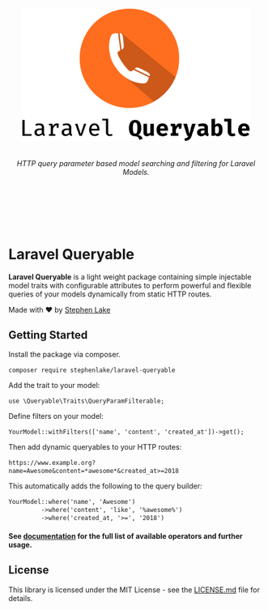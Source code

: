 <h6 align="center">
    <img src="https://raw.githubusercontent.com/stephenlake/laravel-queryable/master/docs/assets/laravel-queryable.png" width="450"/>
</h6>

<h6 align="center">
    HTTP query parameter based model searching and filtering for Laravel Models.
</h6>

<p align="center">
<a href="https://travis-ci.org/stephenlake/laravel-queryable"><img src="https://img.shields.io/travis/stephenlake/laravel-queryable/master.svg?style=flat-square" alt=""></a>
<a href="https://github.styleci.io/repos/149042065"><img src="https://github.styleci.io/repos/149042065/shield?branch=master&style=flat-square" alt=""></a>
<a href="https://github.com/stephenlake/laravel-queryable"><img src="https://img.shields.io/github/release/stephenlake/laravel-queryable.svg?style=flat-square" alt=""></a>
<a href="https://github.com/stephenlake/laravel-queryable/LICENSE.md"><img src="https://img.shields.io/badge/license-MIT-blue.svg?style=flat-square" alt=""></a>
<a href="https://packagist.org/packages/stephenlake/laravel-queryable">
<img src="https://img.shields.io/packagist/dt/stephenlake/laravel-queryable.svg?style=flat-square" alt="">
</a>
</p>

<br><br>

# Laravel Queryable

**Laravel Queryable** is a light weight package containing simple injectable model traits with configurable attributes to perform powerful and flexible queries of your models dynamically from static HTTP routes.

Made with ❤️ by [Stephen Lake](http://stephenlake.github.io/)

## Getting Started

Install the package via composer.

    composer require stephenlake/laravel-queryable
    
Add the trait to your model:

    use \Queryable\Traits\QueryParamFilterable;

Define filters on your model:

    YourModel::withFilters(['name', 'content', 'created_at'])->get();

Then add dynamic queryables to your HTTP routes:

    https://www.example.org?name=Awesome&content=*awesome*&created_at>=2018

This automatically adds the following to the query builder:

    YourModel::where('name', 'Awesome')
             ->where('content', 'like', '%awesome%')
             ->where('created_at, '>=', '2018')
             
#### See [documentation](https://stephenlake.github.io/laravel-queryable/) for the full list of available operators and further usage.

## License

This library is licensed under the MIT License - see the [LICENSE.md](LICENSE.md) file for details.
